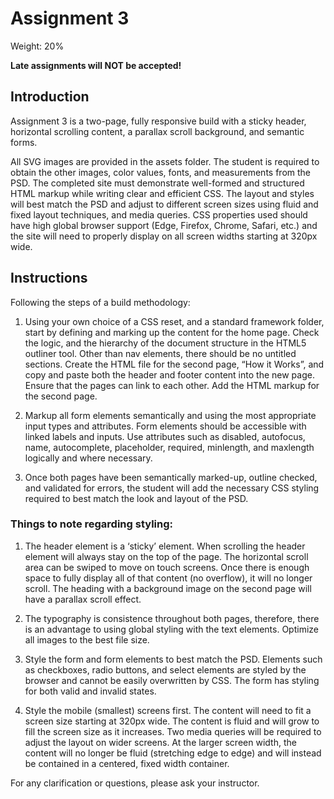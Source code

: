 # Assignment 3
Weight: 20%

**Late assignments will NOT be accepted!**

## Introduction

Assignment 3 is a two-page, fully responsive build with a sticky header, horizontal scrolling content, a parallax scroll background, and semantic forms. 

All SVG images are provided in the assets folder. The student is required to obtain the other images, color values, fonts, and measurements from the PSD. The completed site must demonstrate well-formed and structured HTML markup while writing clear and efficient CSS. The layout and styles will best match the PSD and adjust to different screen sizes using fluid and fixed layout techniques, and media queries. CSS properties used should have high global browser support (Edge, Firefox, Chrome, Safari, etc.) and the site will need to properly display on all screen widths starting at 320px wide.

## Instructions

Following the steps of a build methodology:

1.	Using your own choice of a CSS reset, and a standard framework folder, start by defining and marking up the content for the home page. Check the logic, and the hierarchy of the document structure in the HTML5 outliner tool. Other than nav elements, there should be no untitled sections. Create the HTML file for the second page, “How it Works”, and copy and paste both the header and footer content into the new page. Ensure that the pages can link to each other. Add the HTML markup for the second page.

2.	Markup all form elements semantically and using the most appropriate input types and attributes. Form elements should be accessible with linked labels and inputs. Use attributes such as disabled, autofocus, name, autocomplete, placeholder, required, minlength, and maxlength logically and where necessary. 

3.	Once both pages have been semantically marked-up, outline checked, and validated for errors, the student will add the necessary CSS styling required to best match the look and layout of the PSD.

### Things to note regarding styling:

1.	The header element is a ‘sticky’ element. When scrolling the header element will always stay on the top of the page. The horizontal scroll area can be swiped to move on touch screens. Once there is enough space to fully display all of that content (no overflow), it will no longer scroll. The heading with a background image on the second page will have a parallax scroll effect.

2.	The typography is consistence throughout both pages, therefore, there is an advantage to using global styling with the text elements. Optimize all images to the best file size.

3.	Style the form and form elements to best match the PSD. Elements such as checkboxes, radio buttons, and select elements are styled by the browser and cannot be easily overwritten by CSS. The form has styling for both valid and invalid states.

4.	Style the mobile (smallest) screens first. The content will need to fit a screen size starting at 320px wide. The content is fluid and will grow to fill the screen size as it increases. Two media queries will be required to adjust the layout on wider screens. At the larger screen width, the content will no longer be fluid (stretching edge to edge) and will instead be contained in a centered, fixed width container.

For any clarification or questions, please ask your instructor.

